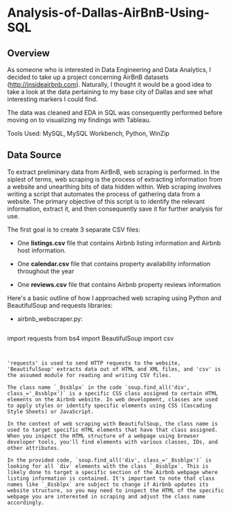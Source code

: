 # Analysis-of-Dallas-AirBnB-Using-SQL

## Overview
As someone who is interested in Data Engineering and Data Analytics, I decided to take up a project concerning AirBnB datasets (http://insideairbnb.com). 
Naturally, I thought it would be a good idea to take a look at the data pertaining to my base city of Dallas and see what interesting markers I could find. 

The data was cleaned and EDA in SQL was consequently performed before moving on to visualizing my findings with Tableau.

Tools Used: MySQL, MySQL Workbench, Python, WinZip


## Data Source
To extract preliminary data from AirBnB, web scraping is performed. In the siplest of terms, web scraping is the process of extracting information from a website and unearthing bits of data hidden within. Web scraping involves writing a script that automates the process of gathering data from a website. The primary objective of this script is to identify the relevant information, extract it, and then consequently save it for further analysis for use. 

The first goal is to create 3 separate CSV files:
* One **listings.csv** file that contains Airbnb listing information and Airbnb host information.

* One **calendar.csv** file that contains property availability information throughout the year

* One **reviews.csv** file that contains Airbnb property reviews information


Here's a basic outline of how I approached web scraping using Python and BeautifulSoup and requests libraries:
- airbnb_webscraper.py:

  ```
import requests
from bs4 import BeautifulSoup
import csv
```
  

'requests' is used to send HTTP requests to the website, 'BeautifulSoup' extracts data out of HTML and XML files, and 'csv' is the assumed module for reading and writing CSV files.

The class name `_8ssblpx` in the code `soup.find_all('div', class_='_8ssblpx')` is a specific CSS class assigned to certain HTML elements on the Airbnb website. In web development, classes are used to apply styles or identify specific elements using CSS (Cascading Style Sheets) or JavaScript.

In the context of web scraping with BeautifulSoup, the class name is used to target specific HTML elements that have that class assigned. When you inspect the HTML structure of a webpage using browser developer tools, you'll find elements with various classes, IDs, and other attributes.

In the provided code, `soup.find_all('div', class_='_8ssblpx')` is looking for all `div` elements with the class `_8ssblpx`. This is likely done to target a specific section of the Airbnb webpage where listing information is contained. It's important to note that class names like `_8ssblpx` are subject to change if Airbnb updates its website structure, so you may need to inspect the HTML of the specific webpage you are interested in scraping and adjust the class name accordingly.

